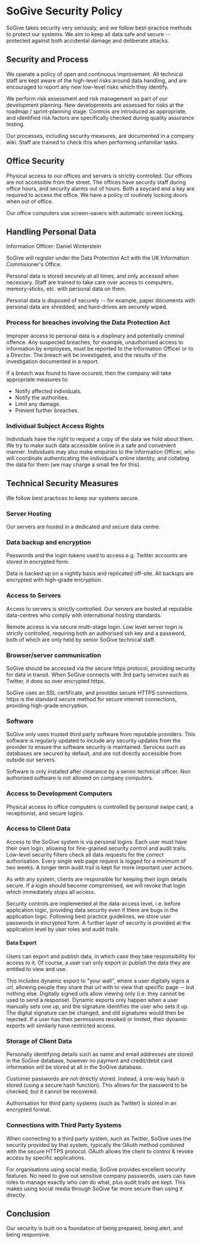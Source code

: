 # SoGive Security Policy

SoGive takes security very seriously, and we follow best-practice methods to protect our systems.
We aim to keep all data safe and secure -- protected
against both accidental damage and deliberate attacks.

## Security and Process

We operate a policy of open and continuous improvement. All technical
staff are kept aware of the high-level risks around data handling, and
are encouraged to report any new low-level risks which they identify.

We perform risk assessment and risk management as part of our
development planning. New developments are assessed for risks at the
roadmap / sprint-planning stage. Controls are introduced as
appropriate, and identified risk factors are specifically checked
during quality assurance testing.

Our processes, including security measures, are documented in a
company wiki. Staff are trained to check this when performing
unfamiliar tasks.

## Office Security

Physical access to our offices and servers is strictly controlled.
Our offices are not accessible from the street. The offices have security staff during office hours, and security alarms out of hours.  Both a keycard and a key are required to access the office. We have a policy of routinely locking doors when out of office.

Our office computers use screen-savers with automatic screen locking.


## Handling Personal Data

Information Officer: Daniel Winterstein

SoGive will register under the Data Protection Act with the UK Information Commisioner's Office.

Personal data is stored securely at all times, and only accessed when necessary.
Staff are trained to take care over access to computers, memory-sticks, etc. with personal data on them.

Personal data is disposed of securely -- for example, paper documents with personal data are shredded, and hard-drives 
are securely wiped.
<!-- Hetzner use the US government standard NISPOM / DoD 5220.22-M method -->

### Process for breaches involving the Data Protection Act

Improper access to personal data is a displinary and potentially criminal offence.
Any suspected breaches, for example, unauthorised access to information by employees, must be reported to the Information Officer or to a Director.
The breach will be investigated, and the results of the investigation documented in a report.

If a breach was found to have occured, then the company will take appropriate measures to:

 - Notify affected individuals.
 - Notify the authorities.
 - Limit any damage.
 - Prevent further breaches.

### Individual Subject Access Rights

Individuals have the right to request a copy of the data we hold about them.
We try to make such data accessible online in a safe and convenient manner. 
Individuals may also make enquiries to the Information Officer, who will coordinate authenticating the individual's online identity, and collating the data for them (we may charge a small fee for this).

## Technical Security Measures

We follow best practices to keep our systems secure.

### Server Hosting

Our servers are hosted in a dedicated and secure data centre. 

### Data backup and encryption

Passwords and the login tokens used to access e.g. Twitter accounts are stored in encrypted form.

Data is backed up on a nightly basis and replicated off-site. All backups are encrypted with high-grade encryption.

### Access to Servers

Access to servers is strictly controlled. Our servers are hosted at reputable data-centres who comply with international hosting standards. 

Remote access is via secure multi-stage login. Low level server login is strictly controlled, requiring both an
authorised ssh key and a password, both of which are only held by
senior SoGive technical staff. 

### Browser/server communication

SoGive should be accessed via the secure https protocol, providing
security for data in transit. When SoGive connects with 3rd party
services such as Twitter, it does so over encrypted https.

SoGive uses an SSL certificate, and provides secure HTTPS connections. https is the standard secure method 
for secure internet connections, providing high-grade encryption.

### Software

SoGive only uses trusted third party software from reputable providers. This software is regularly updated to include any security updates from the provider to ensure the software security is maintained.
Services such as databases are secured by default, and are not directly accessible from outside our servers.

Software is only installed after clearance by a senior technical officer. Non authorised software is not allowed on company computers.

### Access to Development Computers

Physical access to office computers is controlled by personal swipe card, a receptionist, and secure logins. 

### Access to Client Data

Access to the SoGive system is via personal logins. Each user must have their own login, allowing for fine-grained security
control and audit trails. 
Low-level security filters check all data requests for the correct authorisation.
Every single web page request is logged for a minimum of two weeks. A longer term audit trail is kept for more important user actions. 

As with any system, clients are responsible for keeping their login details secure. 
If a login should become compromised, we will revoke that login which immediately stops all access.

Security controls are implemented at the data-access level, i.e. before
application logic, providing data security even if there are bugs in
the application logic. Following best practice guidelines, we store
user passwords in encrypted form. A further layer of security is
provided at the application level by user roles and audit trails.


#### Data Export

Users can export and publish data, in which case they take responsibility for access to it. Of course, a user can only export or publish the data they are entitled to view and use.

This includes dynamic export to "your wall", where a user digitally signs a url, allowing people they share that url with to view that specific page -- but nothing else. Digitally signed urls allow viewing only (i.e. they cannot be used to send a response). Dynamic exports only happen when a user manually sets one up, and the signature identifies the user who sets it up. The digital signature can be changed, and old signatures would then be rejected. If a user has their permissions revoked or limited, their dynamic exports will similarly have restricted access.


### Storage of Client Data

Personally identifying details such as name and email addresses are stored in the SoGive database, however no payment and credit/debit card information will be stored at all in the SoGive database. 

Customer passwords are not directly stored. Instead, a one-way hash is stored (using a secure hash function). This allows for the password to be checked, but it cannot be recovered.

Authorisation for third party systems (such as Twitter) is stored in an encrypted format. 


### Connections with Third Party Systems

When connecting to a third party system, such as Twitter, SoGive uses the security provided by that system, typically the OAuth method combined with the secure HTTPS protocol. OAuth allows the client to control & revoke access by specific applications.

For organisations using social media, SoGive provides excellent security features. No need to give out sensitive company passwords, users can have roles to manage exactly who can do what, plus audit trails are kept. This makes using social media through SoGive far more secure than using it directly. 


## Conclusion

Our security is built on a foundation of being prepared, being alert, and being responsive.

